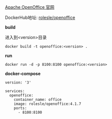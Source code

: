 [Apache OpenOffice 官网](http://www.openoffice.org/) 

DockerHub地址: [rolesle/openoffice](https://hub.docker.com/r/rolesle/openoffice)

**build**

进入到\<version>目录

`docker build -t openoffice:<version> .`

**run**

`docker run -d -p 8100:8100 openoffice:<version>`

**docker-compose**

```
version: '3'

services:
  openoffice:
    container_name: office
    image: rolesle/openoffice:4.1.7
    ports:
      - 8100:8100
```